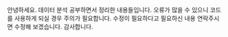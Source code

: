 안녕하세요.
데이터 분석 공부하면서 정리한 내용들입니다.
오류가 많을 수 있으니 코드를 사용하게 되실 경우 주의가 필요합니다.
수정이 필요하다고 필요하신 내용 연락주시면 수정해 보겠습니다.
감사합니다.
